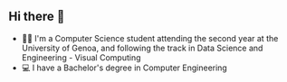 ## Hi there 👋

- 👨‍🎓 I'm a Computer Science student attending the second year at the University of Genoa, and following the track in Data Science and Engineering - Visual Computing 
- 💻 I have a Bachelor's degree in Computer Engineering
